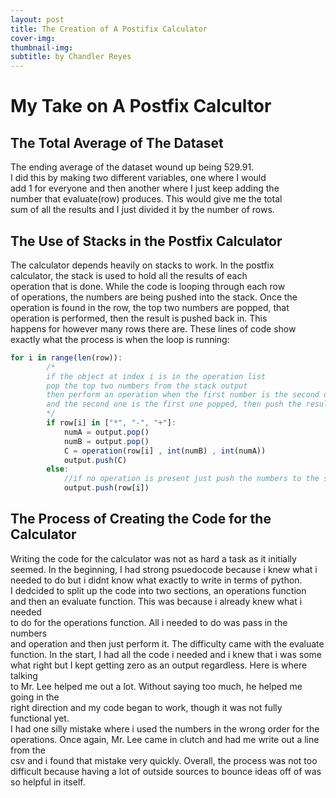 ```yaml
---
layout: post
title: The Creation of A Postifix Calculator
cover-img:
thumbnail-img:
subtitle: by Chandler Reyes
---
```


# My Take on A Postfix Calcultor

## The Total Average of The Dataset
The ending average of the dataset wound up being 529.91.  
I did this by making two different variables, one where I would  
add 1 for everyone and then another where I just keep adding the  
number that evaluate(row) produces. This would give me the total  
sum of all the results and I just divided it by the number of rows.

## The Use of Stacks in the Postfix Calculator
The calculator depends heavily on stacks to work. In the postfix  
calculator, the stack is used to hold all the results of each  
operation that is done. While the code is looping through each row  
of operations, the numbers are being pushed into the stack. Once the  
operation is found in the row, the top two numbers are popped, that  
operation is performed, then the result is pushed back in. This  
happens for however many rows there are. These lines of code show  
exactly what the process is when the loop is running:
```javascript
for i in range(len(row)):
        /*
        if the object at index i is in the operation list
        pop the top two numbers from the stack output
        then perform an operation when the first number is the second one popped 
        and the second one is the first one popped, then push the result back in
        */
        if row[i] in ["*", "-", "+"]:
            numA = output.pop()
            numB = output.pop()
            C = operation(row[i] , int(numB) , int(numA))
            output.push(C)
        else:
            //if no operation is present just push the numbers to the stack
            output.push(row[i])
```

## The Process of Creating the Code for the Calculator
Writing the code for the calculator was not as hard a task as it initially  
seemed. In the beginning, I had strong psuedocode because i knew what i  
needed to do but i didnt know what exactly to write in terms of python.  
I dedcided to split up the code into two sections, an operations function  
and then an evaluate function. This was because i already knew what i needed  
to do for the operations function. All i needed to do was pass in the numbers  
and operation and then just perform it. The difficulty came with the evaluate  
function. In the start, I had all the code i needed and i knew that i was some  
what right but I kept getting zero as an output regardless. Here is where talking  
to Mr. Lee helped me out a lot. Without saying too much, he helped me going in the  
right direction and my code began to work, though it was not fully functional yet.  
I had one silly mistake where i used the numbers in the wrong order for the  
operations. Once again, Mr. Lee came in clutch and had me write out a line from the  
csv and i found that mistake very quickly. Overall, the process was not too  
difficult because having a lot of outside sources to bounce ideas off of was  
so helpful in itself.